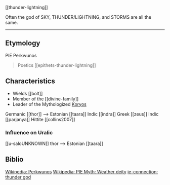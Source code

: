 [[thunder-lightning]]

Often the god of SKY, THUNDER/LIGHTNING, and STORMS are all the same.

***

## Etymology
PIE Perkwunos

> Poetics
> [[epithets-thunder-lightning]]

## Characteristics
- Wields [[bolt]]
- Member of the [[divine-family]]
- Leader of the Mythologized [Koryos](koryos-warband-comitatus-mannerbund.md)

Germanic [[thor]] --> Estonian [[taara]]
Indic [[indra]]
Greek [[zeus]]
Indic [[parjanya]]
Hittite [[collins2007]]
### Influence on Uralic
[[u-saloUNKNOWN]]
thor --> Estonian [[taara]]


## Biblio
[Wikipedia: Perkwunos](https://en.wikipedia.org/wiki/Perkwunos)
[Wikipedia: PIE Myth: Weather deity](https://en.wikipedia.org/wiki/Proto-Indo-European-mythology#Weather-deity)
[ie-connection: thunder god](https://www.indo-european-connection.com/religion/gods/thunder-god)